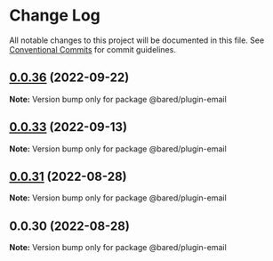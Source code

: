 # Change Log

All notable changes to this project will be documented in this file.
See [Conventional Commits](https://conventionalcommits.org) for commit guidelines.

## [0.0.36](https://github.com/baredigit/bared/compare/v0.0.33...v0.0.36) (2022-09-22)

**Note:** Version bump only for package @bared/plugin-email





## [0.0.33](https://github.com/baredigit/bared/compare/v0.0.31...v0.0.33) (2022-09-13)

**Note:** Version bump only for package @bared/plugin-email





## [0.0.31](https://github.com/baredigit/bared/compare/v0.0.0...v0.0.31) (2022-08-28)

**Note:** Version bump only for package @bared/plugin-email





## 0.0.30 (2022-08-28)

**Note:** Version bump only for package @bared/plugin-email
